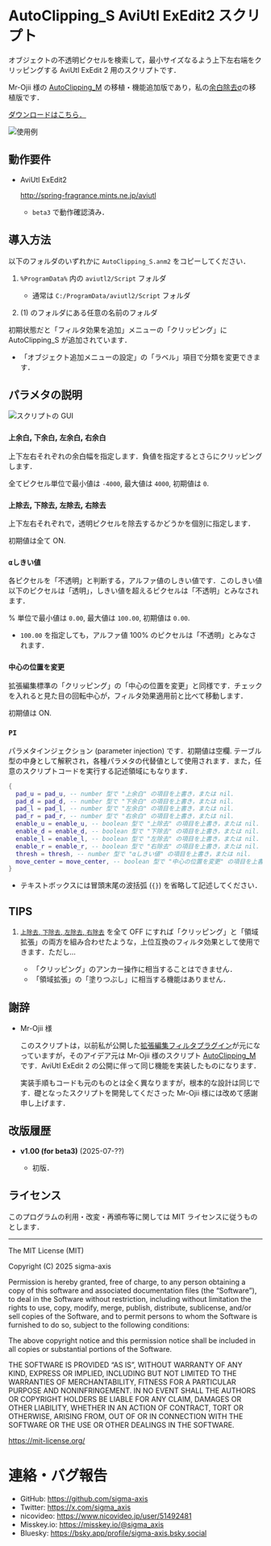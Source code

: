 # AutoClipping_S AviUtl ExEdit2 スクリプト

オブジェクトの不透明ピクセルを検索して，最小サイズなるよう上下左右端をクリッピングする AviUtl ExEdit 2 用のスクリプトです．

Mr-Ojii 様の [AutoClipping_M](https://github.com/Mr-Ojii/AviUtl-AutoClipping_M-Script) の移植・機能追加版であり，私の[余白除去σ](https://github.com/sigma-axis/aviutl_CropBlank_S)の移植版です．

[ダウンロードはこちら．](https://github.com/sigma-axis/aviutl2_script_AutoClipping_S/releases)

![使用例](TODO: )

##  動作要件

- AviUtl ExEdit2

  http://spring-fragrance.mints.ne.jp/aviutl

  - `beta3` で動作確認済み．

##  導入方法

以下のフォルダのいずれかに `AutoClipping_S.anm2` をコピーしてください．

1.  `%ProgramData%` 内の `aviutl2/Script` フォルダ
    - 通常は `C:/ProgramData/aviutl2/Script` フォルダ

1.  (1) のフォルダにある任意の名前のフォルダ

初期状態だと「フィルタ効果を追加」メニューの「クリッピング」に AutoClipping_S が追加されています．
- 「オブジェクト追加メニューの設定」の「ラベル」項目で分類を変更できます．

##  パラメタの説明

![スクリプトの GUI](TODO: )

### `上余白`, `下余白`, `左余白`, `右余白`

上下左右それぞれの余白幅を指定します．負値を指定するとさらにクリッピングします．

全てピクセル単位で最小値は `-4000`, 最大値は `4000`, 初期値は `0`.

### `上除去`, `下除去`, `左除去`, `右除去`

上下左右それぞれで，透明ピクセルを除去するかどうかを個別に指定します．

初期値は全て ON.

### `αしきい値`

各ピクセルを「不透明」と判断する，アルファ値のしきい値です．このしきい値以下のピクセルは「透明」，しきい値を超えるピクセルは「不透明」とみなされます．

% 単位で最小値は `0.00`, 最大値は `100.00`, 初期値は `0.00`.

- `100.00` を指定しても，アルファ値 100% のピクセルは「不透明」とみなされます．

### `中心の位置を変更`

拡張編集標準の「クリッピング」の「中心の位置を変更」と同様です．チェックを入れると見た目の回転中心が，フィルタ効果適用前と比べて移動します．

初期値は ON.

### `PI`

パラメタインジェクション (parameter injection) です．初期値は空欄. テーブル型の中身として解釈され，各種パラメタの代替値として使用されます．また，任意のスクリプトコードを実行する記述領域にもなります．

```lua
{
  pad_u = pad_u, -- number 型で "上余白" の項目を上書き，または nil.
  pad_d = pad_d, -- number 型で "下余白" の項目を上書き，または nil.
  pad_l = pad_l, -- number 型で "左余白" の項目を上書き，または nil.
  pad_r = pad_r, -- number 型で "右余白" の項目を上書き，または nil.
  enable_u = enable_u, -- boolean 型で "上除去" の項目を上書き，または nil. 0 を false, 0 以外を true 扱いとして number 型も可能．
  enable_d = enable_d, -- boolean 型で "下除去" の項目を上書き，または nil. 0 を false, 0 以外を true 扱いとして number 型も可能．
  enable_l = enable_l, -- boolean 型で "左除去" の項目を上書き，または nil. 0 を false, 0 以外を true 扱いとして number 型も可能．
  enable_r = enable_r, -- boolean 型で "右除去" の項目を上書き，または nil. 0 を false, 0 以外を true 扱いとして number 型も可能．
  thresh = thresh, -- number 型で "αしきい値" の項目を上書き，または nil.
  move_center = move_center, -- boolean 型で "中心の位置を変更" の項目を上書き，または nil. 0 を false, 0 以外を true 扱いとして number 型も可能．
}
```
- テキストボックスには冒頭末尾の波括弧 (`{}`) を省略して記述してください．


##  TIPS

1.  [`上除去`, `下除去`, `左除去`, `右除去`](#上除去-下除去-左除去-右除去) を全て OFF にすれば「クリッピング」と「領域拡張」の両方を組み合わせたような，上位互換のフィルタ効果として使用できます．ただし...

    - 「クリッピング」のアンカー操作に相当することはできません．
    - 「領域拡張」の「塗りつぶし」に相当する機能はありません．


##  謝辞

- Mr-Ojii 様

  このスクリプトは，以前私が公開した[拡張編集フィルタプラグイン](https://github.com/sigma-axis/aviutl_CropBlank_S)が元になっていますが，そのアイデア元は Mr-Ojii 様のスクリプト [AutoClipping_M](https://github.com/Mr-Ojii/AviUtl-AutoClipping_M-Script) です．AviUtl ExEdit 2 の公開に伴って同じ機能を実装したものになります．

  実装手順もコードも元のものとは全く異なりますが，根本的な設計は同じです．礎となったスクリプトを開発してくださった Mr-Ojii 様には改めて感謝申し上げます．


## 改版履歴

- **v1.00 (for beta3)** (2025-07-??)

  - 初版．


## ライセンス

このプログラムの利用・改変・再頒布等に関しては MIT ライセンスに従うものとします．

---

The MIT License (MIT)

Copyright (C) 2025 sigma-axis

Permission is hereby granted, free of charge, to any person obtaining a copy of this software and associated documentation files (the “Software”), to deal in the Software without restriction, including without limitation the rights to use, copy, modify, merge, publish, distribute, sublicense, and/or sell copies of the Software, and to permit persons to whom the Software is furnished to do so, subject to the following conditions:

The above copyright notice and this permission notice shall be included in all copies or substantial portions of the Software.

THE SOFTWARE IS PROVIDED “AS IS”, WITHOUT WARRANTY OF ANY KIND, EXPRESS OR IMPLIED, INCLUDING BUT NOT LIMITED TO THE WARRANTIES OF MERCHANTABILITY, FITNESS FOR A PARTICULAR PURPOSE AND NONINFRINGEMENT. IN NO EVENT SHALL THE AUTHORS OR COPYRIGHT HOLDERS BE LIABLE FOR ANY CLAIM, DAMAGES OR OTHER LIABILITY, WHETHER IN AN ACTION OF CONTRACT, TORT OR OTHERWISE, ARISING FROM, OUT OF OR IN CONNECTION WITH THE SOFTWARE OR THE USE OR OTHER DEALINGS IN THE SOFTWARE.

https://mit-license.org/


#  連絡・バグ報告

- GitHub: https://github.com/sigma-axis
- Twitter: https://x.com/sigma_axis
- nicovideo: https://www.nicovideo.jp/user/51492481
- Misskey.io: https://misskey.io/@sigma_axis
- Bluesky: https://bsky.app/profile/sigma-axis.bsky.social

